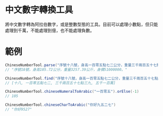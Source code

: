# 中文數字轉換工具
將中文數字轉為阿拉伯數字，或是整數型態的工具。目前可以處理小數點，但只能處理到千萬，不能處理到億，也不能處理負數。

# 範例

```java
ChineseNumberTool.parse("序號十八號，身高一百零五點七二公分，重量三千兩百五十七點三九公斤，身價五千一百萬。")
// "序號18號，身高105.72公分，重量3257.39公斤，身價51000000。"

ChineseNumberTool.find("序號十八號，身高一百零五點七二公分，重量三千兩百五十七點三九公斤，身價五千一百萬。")
// [十八, 一百零五點七二, 三千兩百五十七點三九, 五千一百萬]

ChineseNumberTool.chineseNumeralToArabic("一百零五").orElse(-1)
// 105

ChineseNumberTool.chineseCharToArabic("你好九五二七")
// "你好9527"
```
